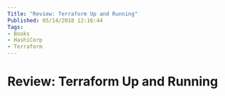 ```yaml
---
Title: "Review: Terraform Up and Running"
Published: 05/14/2018 12:16:44
Tags: 
- Books
- HashiCorp
- Terraform
---
```

# Review: Terraform Up and Running
